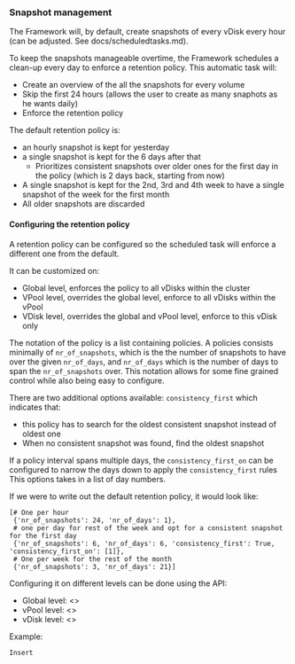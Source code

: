 ### Snapshot management
The Framework will, by default, create snapshots of every vDisk every hour 
(can be adjusted. See docs/scheduledtasks.md).

To keep the snapshots manageable overtime, the Framework schedules a clean-up every day to enforce a retention policy.
This automatic task will:
- Create an overview of the all the snapshots for every volume
- Skip the first 24 hours (allows the user to create as many snaphots as he wants daily)
- Enforce the retention policy

The default retention policy is:
- an hourly snapshot is kept for yesterday
- a single snapshot is kept for the 6 days after that
    - Prioritizes consistent snapshots over older ones for the first day in the policy
     (which is 2 days back, starting from now)
- A single snapshot is kept for the 2nd, 3rd and 4th week to have a single snapshot of the week for the first month
- All older snapshots are discarded

#### Configuring the retention policy
A retention policy can be configured so the scheduled task will enforce a different one from the default.

It can be customized on:
- Global level, enforces the policy to all vDisks within the cluster
- VPool level, overrides the global level, enforce to all vDisks within the vPool
- VDisk level, overrides the global and vPool level, enforce to this vDisk only

The notation of the policy is a list containing policies. A policies consists minimally of `nr_of_snapshots`, which
is the the number of snapshots  to have over the given `nr_of_days`, and `nr_of_days` which is the number of days to span
the `nr_of_snapshots` over. This notation allows for some fine grained control while also being easy to configure.

There are two additional options available: `consistency_first` 
which indicates that:
- this policy has to search for the oldest consistent snapshot instead of oldest one
- When no consistent snapshot was found, find the oldest snapshot

If a policy interval spans multiple days, the `consistency_first_on` can be configured to narrow the days down 
to apply the `consistency_first` rules
This options takes in a list of day numbers.

If we were to write out the default retention policy, it would look like:
```
[# One per hour
 {'nr_of_snapshots': 24, 'nr_of_days': 1},  
 # one per day for rest of the week and opt for a consistent snapshot for the first day
 {'nr_of_snapshots': 6, 'nr_of_days': 6, 'consistency_first': True, 'consistency_first_on': [1]},
 # One per week for the rest of the month
 {'nr_of_snapshots': 3, 'nr_of_days': 21}]
```

Configuring it on different levels can be done using the API:
- Global level: <>
- vPool level: <>
- vDisk level: <>

Example:
```
Insert
```